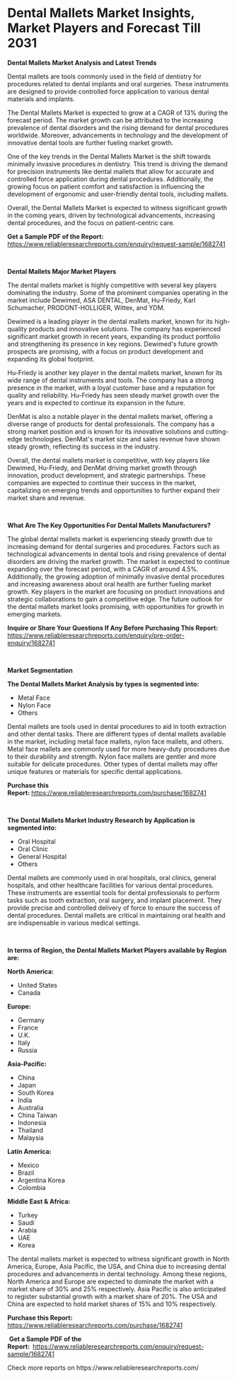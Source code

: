 <p><h1>Dental Mallets Market Insights, Market Players and Forecast Till 2031</h1></p><p><strong>Dental Mallets Market Analysis and Latest Trends</strong></p>
<p><p>Dental mallets are tools commonly used in the field of dentistry for procedures related to dental implants and oral surgeries. These instruments are designed to provide controlled force application to various dental materials and implants.</p><p>The Dental Mallets Market is expected to grow at a CAGR of 13% during the forecast period. The market growth can be attributed to the increasing prevalence of dental disorders and the rising demand for dental procedures worldwide. Moreover, advancements in technology and the development of innovative dental tools are further fueling market growth.</p><p>One of the key trends in the Dental Mallets Market is the shift towards minimally invasive procedures in dentistry. This trend is driving the demand for precision instruments like dental mallets that allow for accurate and controlled force application during dental procedures. Additionally, the growing focus on patient comfort and satisfaction is influencing the development of ergonomic and user-friendly dental tools, including mallets.</p><p>Overall, the Dental Mallets Market is expected to witness significant growth in the coming years, driven by technological advancements, increasing dental procedures, and the focus on patient-centric care.</p></p>
<p><strong>Get a Sample PDF of the Report:&nbsp;</strong> <a href="https://www.reliableresearchreports.com/enquiry/request-sample/1682741">https://www.reliableresearchreports.com/enquiry/request-sample/1682741</a></p>
<p>&nbsp;</p>
<p><strong>Dental Mallets Major Market Players</strong></p>
<p><p>The dental mallets market is highly competitive with several key players dominating the industry. Some of the prominent companies operating in the market include Dewimed, ASA DENTAL, DenMat, Hu-Friedy, Karl Schumacher, PRODONT-HOLLIGER, Wittex, and YDM.</p><p>Dewimed is a leading player in the dental mallets market, known for its high-quality products and innovative solutions. The company has experienced significant market growth in recent years, expanding its product portfolio and strengthening its presence in key regions. Dewimed's future growth prospects are promising, with a focus on product development and expanding its global footprint.</p><p>Hu-Friedy is another key player in the dental mallets market, known for its wide range of dental instruments and tools. The company has a strong presence in the market, with a loyal customer base and a reputation for quality and reliability. Hu-Friedy has seen steady market growth over the years and is expected to continue its expansion in the future.</p><p>DenMat is also a notable player in the dental mallets market, offering a diverse range of products for dental professionals. The company has a strong market position and is known for its innovative solutions and cutting-edge technologies. DenMat's market size and sales revenue have shown steady growth, reflecting its success in the industry.</p><p>Overall, the dental mallets market is competitive, with key players like Dewimed, Hu-Friedy, and DenMat driving market growth through innovation, product development, and strategic partnerships. These companies are expected to continue their success in the market, capitalizing on emerging trends and opportunities to further expand their market share and revenue.</p></p>
<p>&nbsp;</p>
<p><strong>What Are The Key Opportunities For Dental Mallets Manufacturers?</strong></p>
<p><p>The global dental mallets market is experiencing steady growth due to increasing demand for dental surgeries and procedures. Factors such as technological advancements in dental tools and rising prevalence of dental disorders are driving the market growth. The market is expected to continue expanding over the forecast period, with a CAGR of around 4.5%. Additionally, the growing adoption of minimally invasive dental procedures and increasing awareness about oral health are further fueling market growth. Key players in the market are focusing on product innovations and strategic collaborations to gain a competitive edge. The future outlook for the dental mallets market looks promising, with opportunities for growth in emerging markets.</p></p>
<p><strong>Inquire or Share Your Questions If Any Before Purchasing This Report:</strong> <a href="https://www.reliableresearchreports.com/enquiry/pre-order-enquiry/1682741">https://www.reliableresearchreports.com/enquiry/pre-order-enquiry/1682741</a></p>
<p>&nbsp;</p>
<p><strong>Market Segmentation</strong></p>
<p><strong>The Dental Mallets Market Analysis by types is segmented into:</strong></p>
<p><ul><li>Metal Face</li><li>Nylon Face</li><li>Others</li></ul></p>
<p><p>Dental mallets are tools used in dental procedures to aid in tooth extraction and other dental tasks. There are different types of dental mallets available in the market, including metal face mallets, nylon face mallets, and others. Metal face mallets are commonly used for more heavy-duty procedures due to their durability and strength. Nylon face mallets are gentler and more suitable for delicate procedures. Other types of dental mallets may offer unique features or materials for specific dental applications.</p></p>
<p><strong>Purchase this Report:&nbsp;</strong><a href="https://www.reliableresearchreports.com/purchase/1682741">https://www.reliableresearchreports.com/purchase/1682741</a></p>
<p>&nbsp;</p>
<p><strong>The Dental Mallets Market Industry Research by Application is segmented into:</strong></p>
<p><ul><li>Oral Hospital</li><li>Oral Clinic</li><li>General Hospital</li><li>Others</li></ul></p>
<p><p>Dental mallets are commonly used in oral hospitals, oral clinics, general hospitals, and other healthcare facilities for various dental procedures. These instruments are essential tools for dental professionals to perform tasks such as tooth extraction, oral surgery, and implant placement. They provide precise and controlled delivery of force to ensure the success of dental procedures. Dental mallets are critical in maintaining oral health and are indispensable in various medical settings.</p></p>
<p>&nbsp;</p>
<p><strong>In terms of Region, the Dental Mallets Market Players available by Region are:</strong></p>
<p>
    <p> <strong> North America: </strong>
        <ul>
            <li>United States</li>
            <li>Canada</li>
        </ul>
        </p> 
    <p> <strong> Europe: </strong>
        <ul>
            <li>Germany</li>
            <li>France</li>
            <li>U.K.</li>
            <li>Italy</li>
            <li>Russia</li>
        </ul>
        </p> 
    <p> <strong> Asia-Pacific: </strong>
        <ul>
            <li>China</li>
            <li>Japan</li>
            <li>South Korea</li>
            <li>India</li>
            <li>Australia</li>
            <li>China Taiwan</li>
            <li>Indonesia</li>
            <li>Thailand</li>
            <li>Malaysia</li>
        </ul>
        </p> 
    <p> <strong> Latin America: </strong>
        <ul>
            <li>Mexico</li>
            <li>Brazil</li>
            <li>Argentina Korea</li>
            <li>Colombia</li>
        </ul>
        </p> 
    <p> <strong> Middle East & Africa: </strong>
        <ul>
            <li>Turkey</li>
            <li>Saudi</li>
            <li>Arabia</li>
            <li>UAE</li>
            <li>Korea</li>
        </ul>
    </p>
    </p>
<p><p>The dental mallets market is expected to witness significant growth in North America, Europe, Asia Pacific, the USA, and China due to increasing dental procedures and advancements in dental technology. Among these regions, North America and Europe are expected to dominate the market with a market share of 30% and 25% respectively. Asia Pacific is also anticipated to register substantial growth with a market share of 20%. The USA and China are expected to hold market shares of 15% and 10% respectively.</p></p>
<p><strong>Purchase this Report: </strong><a href="https://www.reliableresearchreports.com/purchase/1682741">https://www.reliableresearchreports.com/purchase/1682741</a></p>
<p>&nbsp;<strong>Get a Sample PDF of the Report:&nbsp;&nbsp;</strong><a href="https://www.reliableresearchreports.com/enquiry/request-sample/1682741">https://www.reliableresearchreports.com/enquiry/request-sample/1682741</a></p>
<p><strong></strong></p>
<p>Check more reports on https://www.reliableresearchreports.com/</p>